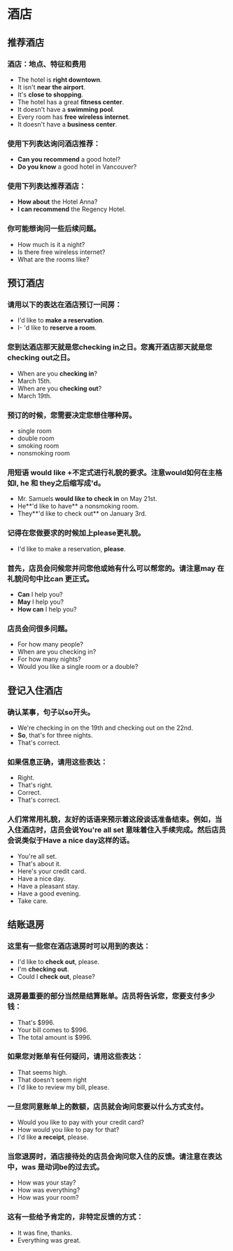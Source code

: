 # 酒店

## 推荐酒店
### 酒店：地点、特征和费用
- The hotel is **right downtown**.
- It isn't **near the airport**.
- It's **close to shopping**.
- The hotel has a great **fitness center**.
- It doesn't have a **swimming pool**.
- Every room has **free wireless internet**.
- It doesn't have a **business center**.
### 使用下列表达询问酒店推荐：
- **Can you recommend** a good hotel?
- **Do you know** a good hotel in Vancouver?
### 使用下列表达推荐酒店：
- **How about** the Hotel Anna?
- **I can recommend** the Regency Hotel.
### 你可能想询问一些后续问题。
- How much is it a night?
- Is there free wireless internet?
- What are the rooms like?

## 预订酒店
### 请用以下的表达在酒店预订一间房：
- I'd like to **make a reservation**.
- I- 'd like to **reserve a room**.
### 您到达酒店那天就是您checking in之日。您离开酒店那天就是您checking out之日。
- When are you **checking in**?
- March 15th.
- When are you **checking out**?
- March 19th.
### 预订的时候，您需要决定您想住哪种房。
- single room
- double room
- smoking room
- nonsmoking room
### 用短语 would like +不定式进行礼貌的要求。注意would如何在主格如I, he 和 they之后缩写成'd。
- Mr. Samuels **would like to check in** on May 21st.
- He**'d like to have** a nonsmoking room.
- They**'d like to check out** on January 3rd.
### 记得在您做要求的时候加上please更礼貌。
- I'd like to make a reservation, **please**.
### 首先，店员会问候您并问您他或她有什么可以帮您的。请注意may 在礼貌问句中比can 更正式。
- **Can** I help you?
- **May** I help you?
- **How can** I help you?
### 店员会问很多问题。
- For how many people?
- When are you checking in?
- For how many nights?
- Would you like a single room or a double?

## 登记入住酒店
### 确认某事，句子以so开头。
- We're checking in on the 19th and checking out on the 22nd.
- **So**, that's for three nights.
- That's correct.
### 如果信息正确，请用这些表达：
- Right.
- That's right.
- Correct.
- That's correct.
### 人们常常用礼貌，友好的话语来预示着这段谈话准备结束。例如，当入住酒店时，店员会说You're all set 意味着住入手续完成。然后店员会说类似于Have a nice day这样的话。
- You're all set.
- That's about it. 
- Here's your credit card.
- Have a nice day.
- Have a pleasant stay.
- Have a good evening.
- Take care.

## 结账退房
### 这里有一些您在酒店退房时可以用到的表达：
- I'd  like to **check out**, please.
- I'm **checking out**.
- Could I **check out**, please?
### 退房最重要的部分当然是结算账单。店员将告诉您，您要支付多少钱：
- That's $996.
- Your bill comes to $996.
- The total amount is $996.
### 如果您对账单有任何疑问，请用这些表达：
- That seems high.
- That doesn't seem right
- I'd like to review my bill, please.
### 一旦您同意账单上的数额，店员就会询问您要以什么方式支付。
- Would you like to pay with your credit card?
- How would you like to pay for that?
- I'd like **a receipt**, please.
### 当您退房时，酒店接待处的店员会询问您入住的反馈。请注意在表达中，was 是动词be的过去式。
- How was your stay?
- How was everything?
- How was your room?
### 这有一些给予肯定的，非特定反馈的方式：
- It was fine, thanks.
- Everything was great.

